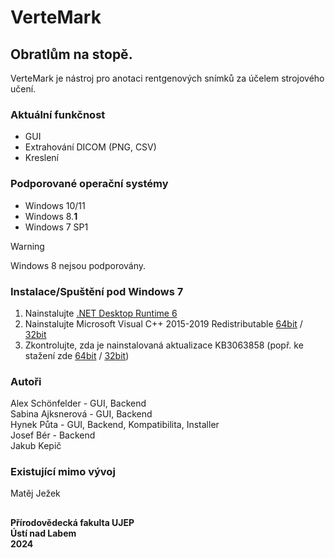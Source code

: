 # VerteMark
## Obratlům na stopě.

VerteMark je nástroj pro anotaci rentgenových snímků za účelem strojového učení.

### Aktuální funkčnost
* GUI
* Extrahování DICOM (PNG, CSV)
* Kreslení

### Podporované operační systémy
* Windows 10/11
* Windows 8.**1**
* Windows 7 SP1

> [!WARNING]  
> Windows 8 nejsou podporovány.

### Instalace/Spuštění pod Windows 7
1. Nainstalujte [.NET Desktop Runtime 6](https://dotnet.microsoft.com/en-us/download/dotnet/6.0)
2. Nainstalujte Microsoft Visual C++ 2015-2019 Redistributable [64bit](https://aka.ms/vs/16/release/vc_redist.x64.exe) / [32bit](https://aka.ms/vs/16/release/vc_redist.x86.exe)
3. Zkontrolujte, zda je nainstalovaná aktualizace KB3063858 (popř. ke stažení zde [64bit](https://www.microsoft.com/download/details.aspx?id=47442) / [32bit](https://www.microsoft.com/download/details.aspx?id=47409))

### Autoři

Alex Schönfelder -  GUI, Backend\
Sabina Ajksnerová - GUI, Backend\
Hynek Půta - GUI, Backend, Kompatibilita, Installer\
Josef Bér - Backend\
Jakub Kepič

### Existující mimo vývoj
Matěj Ježek

##

**Přírodovědecká fakulta UJEP\
Ústí nad Labem\
2024**
